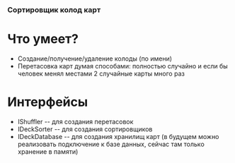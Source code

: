 ### Сортировщик колод карт
# Что умеет?

* Создание/получение/удаление колоды (по имени)
* Перетасовка карт думая способами: полностью случайно и если бы человек менял местами 2 случайные карты много раз

# Интерфейсы

* IShuffler -- для создания перетасовок
* IDeckSorter -- для создания сортировщиков
* IDeckDatabase -- для создания хранилищ карт (в будущем можно реализовать подключение к базе данных, сейчас там только хранение в памяти)
